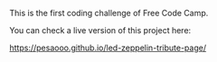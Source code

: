 This is the first coding challenge of Free Code Camp. 

You can check a live version of this project here:

https://pesaooo.github.io/led-zeppelin-tribute-page/
